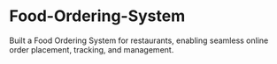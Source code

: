 # Food-Ordering-System
Built a Food Ordering System for restaurants, enabling seamless online order placement, tracking, and management.
